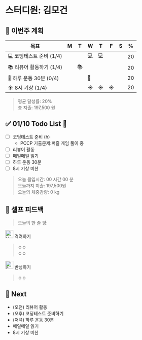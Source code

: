 # 스터디원: 김모건

## 🚀 이번주 계획

| 목표                     | M   | T   | W   | T   | F   | S   | %   |
| ------------------------ | --- | --- | --- | --- | --- | --- | --- |
| 💻 코딩테스트 준비 (1/4) |     |     | 💻  | 💻  |     |     | 20  |
| 📚 리뷰어 활동하기 (1/4) |     | 📚  |     |     |     |     | 20  |
| 💪 하루 운동 30분 (0/4)  |     |     | 💪  |     |     |     | 20  |
| ☀️ 8시 기상 (1/4)        |     |     | ☀️  | ☀️  | ☀️  |     | 20  |

> 평균 달성률: 20% <br>
> 총 지출: 197,500 원 <br>

## ✅ 01/10 Todo List 🌅

- [ ] 코딩테스트 준비 (h)
  - PCCP 기출문제:퍼즐 게임 풀이 중
- [ ] 리뷰어 활동
- [ ] 매일메일 읽기
- [ ] 하루 운동 30분
- [ ] 8시 기상 미션

> 오늘 몰입시간: 00 시간 00 분<br>
> 오늘까지 지출: 197,500원<br>
> 오늘의 체중감량: 0 kg

## 🎉 셀프 피드백

> 오늘의 한 줄 평:

<img src="https://raw.githubusercontent.com/Tarikul-Islam-Anik/Animated-Fluent-Emojis/master/Emojis/Smilies/Hugging%20Face.png" alt="Hugging Face" width="25" height="25"> 격려하기</img>

> ㅇㅇ <br>
> ㅇㅇ <br>

<img src="https://raw.githubusercontent.com/Tarikul-Islam-Anik/Animated-Fluent-Emojis/master/Emojis/Smilies/Face%20with%20Monocle.png" alt="Face with Monocle" width="25" height="25"> 반성하기</img>

> ㅇㅇ <br>

## 🌱 Next

- (오전) 리뷰어 활동
- (오후) 코딩테스트 준비하기
- (저녁) 하루 운동 30분
- 메일메일 읽기
- 8시 기상 미션
